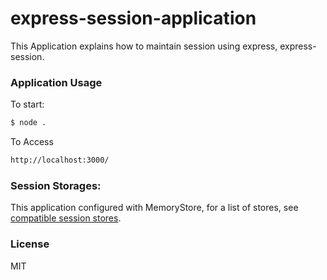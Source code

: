 # express-session-application

This Application explains how to maintain session using express, express-session.


### Application Usage

To start:

```sh
$ node .
```

To Access

```sh
http://localhost:3000/
```

### Session Storages:

This application configured with MemoryStore, for a list of stores, see [compatible session stores](https://www.npmjs.com/package/express-session#compatible-session-stores).


### License

MIT 